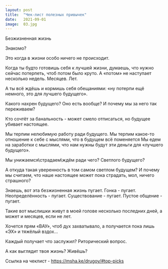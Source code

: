 ```yaml
---
layout: post
title:  "Чек-лист полезных привычек"
date:   2021-09-01
image:  03.jpg
---
```


Безжизненная жизнь
⠀

Знакомо?
⠀

Это когда в жизни особо ничего не происходит.


Когда ты будто готовишь себя к лучшей жизни, думаешь, что нужно сейчас потерпеть, чтоб потом было круто.
А «потом» не наступает несколько недель.
Месяцев.
Лет.
⠀

А ты всё ждёшь и кормишь себя обещаниями: «ну потерпи ещё немного, это для лучшего будущего».


Какого нахрен будущего?
Оно есть вообще?
И почему мы за него так переживаем?
⠀

Кто сочтёт за банальность - может смело отписаться, но будущее убивает настоящее.
⠀

Мы терпим нелюбимую работу ради будущего.
Мы терпим какое-то отношение к себе с мыслями, что в будущем всё поменяется
Мы едем на заработки с мыслями, что нам нужны будут эти деньги для «лучшего будущего».


Мы унижаемся\страдаем\ждём ради чего? Светлого будущего?
⠀

А откуда такая уверенность в том самом светлом будущем? И почему мы считаем, что наше настоящее может пока страдать, мол, ничего страшного?
⠀

Знаешь, вот эта безжизненная жизнь пугает.
Гонка - пугает.
Неопределённость - пугает.
Существование - пугает.
Пустое общение - пугает.
⠀

Такие вот мыслишки живут в моей голове несколько последних дней, а может и месяцев, если не лет.
⠀

Хочется прям «ВАУ», чтоб дух захватывало, а получается пока лишь «ЭХ» и тяжёлый вздох…
⠀

Каждый получает что заслужил? Риторический вопрос.
⠀

А как выглядит твоя жизнь? Живёшь?


Ссылка на чеклист - https://msha.ke/drugoy/#top-picks
